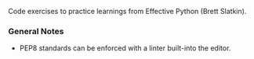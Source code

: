 Code exercises to practice learnings from Effective Python (Brett Slatkin).

### General Notes

* PEP8 standards can be enforced with a linter built-into the editor.
